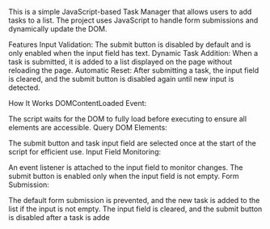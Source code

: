 This is a simple JavaScript-based Task Manager that allows users to add tasks to a list. The project uses JavaScript to handle form submissions and dynamically update the DOM.

Features
Input Validation: The submit button is disabled by default and is only enabled when the input field has text.
Dynamic Task Addition: When a task is submitted, it is added to a list displayed on the page without reloading the page.
Automatic Reset: After submitting a task, the input field is cleared, and the submit button is disabled again until new input is detected.

How It Works
DOMContentLoaded Event:

The script waits for the DOM to fully load before executing to ensure all elements are accessible.
Query DOM Elements:

The submit button and task input field are selected once at the start of the script for efficient use.
Input Field Monitoring:

An event listener is attached to the input field to monitor changes. The submit button is enabled only when the input field is not empty.
Form Submission:

The default form submission is prevented, and the new task is added to the list if the input is not empty.
The input field is cleared, and the submit button is disabled after a task is adde

